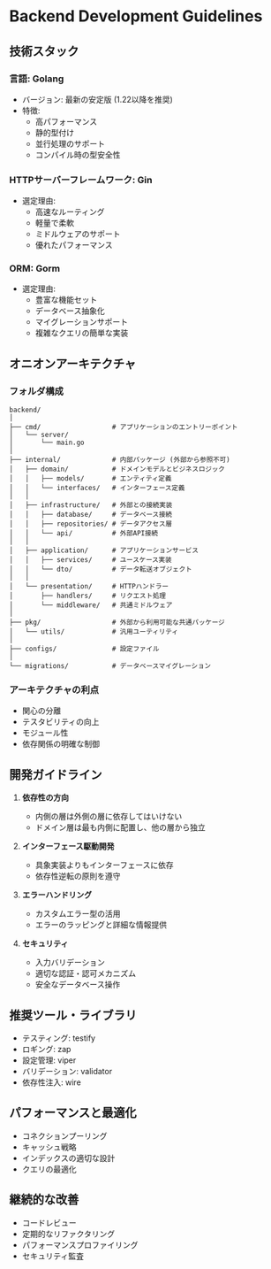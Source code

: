 # Backend Development Guidelines

## 技術スタック

### 言語: Golang
- バージョン: 最新の安定版 (1.22以降を推奨)
- 特徴:
  - 高パフォーマンス
  - 静的型付け
  - 並行処理のサポート
  - コンパイル時の型安全性

### HTTPサーバーフレームワーク: Gin
- 選定理由:
  - 高速なルーティング
  - 軽量で柔軟
  - ミドルウェアのサポート
  - 優れたパフォーマンス

### ORM: Gorm
- 選定理由:
  - 豊富な機能セット
  - データベース抽象化
  - マイグレーションサポート
  - 複雑なクエリの簡単な実装

## オニオンアーキテクチャ

### フォルダ構成

```
backend/
│
├── cmd/                  # アプリケーションのエントリーポイント
│   └── server/
│       └── main.go
│
├── internal/             # 内部パッケージ (外部から参照不可)
│   ├── domain/           # ドメインモデルとビジネスロジック
│   │   ├── models/       # エンティティ定義
│   │   └── interfaces/   # インターフェース定義
│   │
│   ├── infrastructure/   # 外部との接続実装
│   │   ├── database/     # データベース接続
│   │   ├── repositories/ # データアクセス層
│   │   └── api/          # 外部API接続
│   │
│   ├── application/      # アプリケーションサービス
│   │   ├── services/     # ユースケース実装
│   │   └── dto/          # データ転送オブジェクト
│   │
│   └── presentation/     # HTTPハンドラー
│       ├── handlers/     # リクエスト処理
│       └── middleware/   # 共通ミドルウェア
│
├── pkg/                  # 外部から利用可能な共通パッケージ
│   └── utils/            # 汎用ユーティリティ
│
├── configs/              # 設定ファイル
│
└── migrations/           # データベースマイグレーション
```

### アーキテクチャの利点
- 関心の分離
- テスタビリティの向上
- モジュール性
- 依存関係の明確な制御

## 開発ガイドライン

1. **依存性の方向**
   - 内側の層は外側の層に依存してはいけない
   - ドメイン層は最も内側に配置し、他の層から独立

2. **インターフェース駆動開発**
   - 具象実装よりもインターフェースに依存
   - 依存性逆転の原則を遵守

3. **エラーハンドリング**
   - カスタムエラー型の活用
   - エラーのラッピングと詳細な情報提供

4. **セキュリティ**
   - 入力バリデーション
   - 適切な認証・認可メカニズム
   - 安全なデータベース操作

## 推奨ツール・ライブラリ

- テスティング: testify
- ロギング: zap
- 設定管理: viper
- バリデーション: validator
- 依存性注入: wire

## パフォーマンスと最適化

- コネクションプーリング
- キャッシュ戦略
- インデックスの適切な設計
- クエリの最適化

## 継続的な改善

- コードレビュー
- 定期的なリファクタリング
- パフォーマンスプロファイリング
- セキュリティ監査